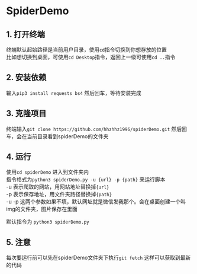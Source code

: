 # SpiderDemo
## 1. 打开终端
终端默认起始路径是当前用户目录，使用``cd``指令切换到你想存放的位置 \
比如想切换到桌面，可使用``cd Desktop``指令，返回上一级可使用``cd ..``指令
## 2. 安装依赖
输入``pip3 install requests bs4`` 然后回车，等待安装完成
## 3. 克隆项目
终端输入``git clone https://github.com/hhzhhz1996/spiderDemo.git`` 然后回车，会在当前目录看到spiderDemo的文件夹

## 4. 运行
使用``cd spiderDemo`` 进入到文件夹内 \
指令格式为``python3 spiderDemo.py -u {url} -p {path}`` 来运行脚本 \
-u 表示爬取的网站，用网站地址替换掉```{url}``` \
-p 表示保存地址，用文件夹路径替换掉```{path}``` \
-u -p 这两个参数如果不填，默认网址就是微信发我那个。会在桌面创建一个叫img的文件夹，图片保存在里面

默认指令为 ```python3 spiderDemo.py``` 

## 5. 注意
每次要运行前可以先在spiderDemo文件夹下执行```git fetch``` 这样可以获取到最新的代码